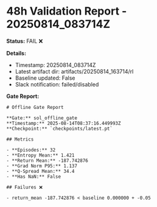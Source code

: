 # 48h Validation Report - 20250814_083714Z

**Status:** FAIL ❌

**Details:**
- Timestamp: 20250814_083714Z
- Latest artifact dir: artifacts/20250814_163714/rl
- Baseline updated: False
- Slack notification: failed/disabled

**Gate Report:**
```
# Offline Gate Report

**Gate:** sol_offline_gate
**Timestamp:** 2025-08-14T08:37:16.449993Z
**Checkpoint:** `checkpoints/latest.pt`

## Metrics

- **Episodes:** 32
- **Entropy Mean:** 1.421
- **Return Mean:** -187.742876
- **Grad Norm P95:** 1.137
- **Q-Spread Mean:** 34.4
- **Has NaN:** False

## Failures ❌

- return_mean -187.742876 < baseline 0.000000 + -0.05


```
